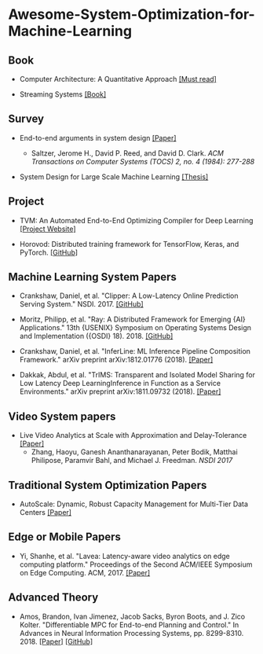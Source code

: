 # Awesome-System-Optimization-for-Machine-Learning


## Book

- Computer Architecture: A Quantitative Approach [[Must read]](http://citeseerx.ist.psu.edu/viewdoc/download?doi=10.1.1.115.1881&rep=rep1&type=pdf)

- Streaming Systems [[Book]](https://www.oreilly.com/library/view/streaming-systems/9781491983867/)

## Survey

- End-to-end arguments in system design [[Paper]](http://web.mit.edu/Saltzer/www/publications/endtoend/endtoend.pdf)
  - Saltzer, Jerome H., David P. Reed, and David D. Clark. *ACM Transactions on Computer Systems (TOCS) 2, no. 4 (1984): 277-288*

- System Design for Large Scale Machine Learning [[Thesis]](http://shivaram.org/publications/shivaram-dissertation.pdf)
  

#### 

## Project

- TVM: An Automated End-to-End Optimizing Compiler for Deep Learning
[[Project Website]](https://tvm.ai/)

- Horovod: Distributed training framework for TensorFlow, Keras, and PyTorch. 
[[GitHub]](https://github.com/uber/horovod)

## Machine Learning System Papers

- Crankshaw, Daniel, et al. "Clipper: A Low-Latency Online Prediction Serving System." NSDI. 2017.
[[GitHub]](https://github.com/ucbrise/clipper)

- Moritz, Philipp, et al. "Ray: A Distributed Framework for Emerging {AI} Applications." 13th {USENIX} Symposium on Operating Systems Design and Implementation ({OSDI} 18). 2018.
[[GitHub]](https://www.usenix.org/conference/osdi18/presentation/moritz)

- Crankshaw, Daniel, et al. "InferLine: ML Inference Pipeline Composition Framework." arXiv preprint arXiv:1812.01776 (2018).
[[Paper]](https://arxiv.org/pdf/1812.01776.pdf)

- Dakkak, Abdul, et al. "TrIMS: Transparent and Isolated Model Sharing for Low Latency Deep LearningInference in Function as a Service Environments." arXiv preprint arXiv:1811.09732 (2018).
[[Paper]](https://arxiv.org/pdf/1811.09732.pdf)

## Video System papers

- Live Video Analytics at Scale with Approximation and Delay-Tolerance [[Paper]](https://www.microsoft.com/en-us/research/wp-content/uploads/2017/02/videostorm_nsdi17.pdf)
  - Zhang, Haoyu, Ganesh Ananthanarayanan, Peter Bodik, Matthai Philipose, Paramvir Bahl, and Michael J. Freedman. *NSDI 2017*

## Traditional System Optimization Papers

- AutoScale: Dynamic, Robust Capacity Management for Multi-Tier Data Centers
[[Paper]](https://dl.acm.org/citation.cfm?id=2382556)

## Edge or Mobile Papers 

- Yi, Shanhe, et al. "Lavea: Latency-aware video analytics on edge computing platform." Proceedings of the Second ACM/IEEE Symposium on Edge Computing. ACM, 2017.
[[Paper]](http://www.cs.wayne.edu/~weisong/papers/yi17-LAVEA.pdf)

## Advanced Theory
- Amos, Brandon, Ivan Jimenez, Jacob Sacks, Byron Boots, and J. Zico Kolter. "Differentiable MPC for End-to-end Planning and Control." In Advances in Neural Information Processing Systems, pp. 8299-8310. 2018. 
[[Paper]](https://www.cc.gatech.edu/~bboots3/files/DMPC.pdf)  [[GitHub]](https://locuslab.github.io/mpc.pytorch/)
